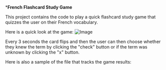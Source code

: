 ***French Flashcard Study Game**

This project contains the code to play a quick flashcard study game that quizzes the user on their French vocabulary. 

Here is a quick look at the game:
![Image](https://github.com/user-attachments/assets/9497fa96-ac78-4a80-972f-34a22030b34f)

Every 3 seconds the card flips and then the user can then choose whether they knew the term by clicking the "check" button or if the term was unknown by clicking the "x" button.

Here is also a sample of the file that tracks the game results:
